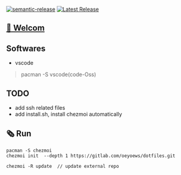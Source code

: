 [![semantic-release](https://img.shields.io/badge/%20%20%F0%9F%93%A6%F0%9F%9A%80-semantic--release-e10079.svg)](https://github.com/semantic-release/semantic-release)
[![Latest Release](https://gitlab.com/oeyoews/dotfiles/-/badges/release.svg)](https://gitlab.com/oeyoews/dotfiles/-/releases)

## [🎉 Welcom](#)

## Softwares

* vscode

> pacman -S vscode(code-Oss)

## TODO

* add ssh related files
* add install.sh, install chezmoi automatically

## 🗞️ Run

```git
pacman -S chezmoi
chezmoi init  --depth 1 https://gitlab.com/oeyoews/dotfiles.git
```

```git
chezmoi -R update  // update external repo
```
